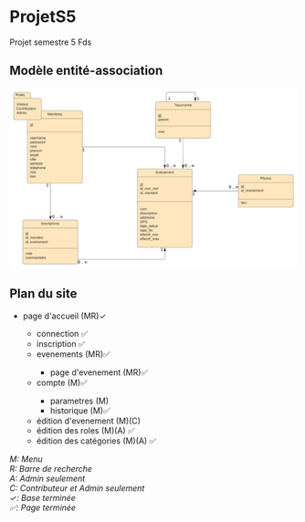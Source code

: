 # ProjetS5
Projet semestre 5 Fds

## Modèle entité-association
<p align="center">
  <img src="https://github.com/Romimap/ProjetS5/blob/master/projet%20s5.png">
</p>

## Plan du site
<ul>
  <li>page d'accueil (MR)✓</li>
  <ul>
    <li>connection ✅</li>
    <li>inscription ✅</li>
    <li>evenements (MR)✅</li>
    <ul>
      <li>page d'evenement (MR)✅</li>
    </ul>
    <li>compte (M)✅</li>
    <ul>
      <li>parametres (M)</li>
      <li>historique (M)✅</li>
    </ul>
    <li>édition d'evenement (M)(C)</li>
    <li>édition des roles (M)(A) ✅</li>
    <li>édition des catégories (M)(A) ✅</li>
  </ul>
</ul>

*M: Menu* <br>
*R: Barre de recherche* <br>
*A: Admin seulement* <br>
*C: Contributeur et Admin seulement* <br>
*✓: Base terminée* <br>
*✅: Page terminée*
